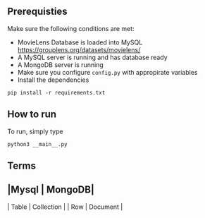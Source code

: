 ## Prerequisties

Make sure the following conditions are met:
- MovieLens Database is loaded into MySQL https://grouplens.org/datasets/movielens/
- A MySQL server is running and has database ready
- A MongoDB server is running
- Make sure you configure ```config.py``` with appropirate variables
- Install the dependencies 
```
pip install -r requirements.txt
```

## How to run

To run, simply type
```
python3 __main__.py
```

## Terms

|Mysql | MongoDB|
-----------------
| Table | Collection |
| Row   | Document |
